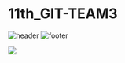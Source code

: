 # 11th_GIT-TEAM3
![header](https://capsule-render.vercel.app/api?type=wave&color=auto&height=350&section=header&text=디버깅%203조👍🏻&fontSize=80)
![footer](https://capsule-render.vercel.app/api?type=wave&color=auto&height=350&section=footer&text=시험%20화이팅⭐&fontSize=80)







<img src="https://capsule-render.vercel.app/api?type=wave&color=auto&height=300&section=header&text=capsule%20render&fontSize=90" />